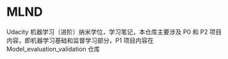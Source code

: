 # MLND
Udacity 机器学习（进阶）纳米学位，学习笔记，本仓库主要涉及 P0 和 P2 项目内容，即机器学习基础和监督学习部分，P1 项目内容在 Model_evaluation_validation 仓库
